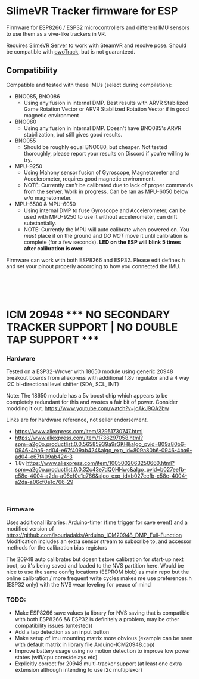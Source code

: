 # SlimeVR Tracker firmware for ESP

Firmware for ESP8266 / ESP32 microcontrollers and different IMU sensors to use them as a vive-like trackers in VR.

Requires [SlimeVR Server](https://github.com/SlimeVR/SlimeVR-Server) to work with SteamVR and resolve pose. Should be compatible with [owoTrack](https://github.com/abb128/owo-track-driver), but is not guaranteed.

## Compatibility

Compatible and tested with these IMUs (select during compilation):
* BNO085, BNO086
  * Using any fusion in internal DMP. Best results with ARVR Stabilized Game Rotation Vector or ARVR Stabilized Rotation Vector if in good magnetic environment
* BNO080
  * Using any fusion in internal DMP. Doesn't have BNO085's ARVR stabilization, but still gives good results.
* BNO055
  * Should be roughly equal BNO080, but cheaper. Not tested thoroughly, please report your results on Discord if you're willing to try.
* MPU-9250
  * Using Mahony sensor fusion of Gyroscope, Magnetometer and Accelerometer, requires good magnetic environment.
  * NOTE: Currently can't be calibrated due to lack of proper commands from the server. Work in progress. Can be ran as MPU-6050 below w/o magnetometer.
* MPU-6500 & MPU-6050
  * Using internal DMP to fuse Gyroscope and Accelerometer, can be used with MPU-9250 to use it without accelerometer, can drift substantially.
  * NOTE: Currently the MPU will auto calibrate when powered on. You *must* place it on the ground and *DO NOT* move it until calibration is complete (for a few seconds). **LED on the ESP will blink 5 times after calibration is over.**

Firmware can work with both ESP8266 and ESP32. Please edit defines.h and set your pinout properly according to how you connected the IMU.


<br /><br /><br />

# ICM 20948 *** NO SECONDARY TRACKER SUPPORT | NO DOUBLE TAP SUPPORT ***

### Hardware 

Tested on a ESP32-Wrover with 18650 module using generic 20948 breakout boards from aliexpress with additional 1.8v regulator and a 4 way I2C bi-directional level shifter (SDA, SCL, INT)

Note: The 18650 module has a 5v boost chip which appears to be completely redundant for this and wastes a fair bit of power. Consider modding it out.
https://www.youtube.com/watch?v=joAkJ9QA2bw

Links are for hardware reference, not seller endorsement.
* https://www.aliexpress.com/item/32951730747.html
* https://www.aliexpress.com/item/1736297058.html?spm=a2g0o.productlist.0.0.56585939a9rGKH&algo_pvid=809a80b6-0946-4ba6-ad04-e67f409ab424&algo_exp_id=809a80b6-0946-4ba6-ad04-e67f409ab424-3
* 1.8v https://www.aliexpress.com/item/1005002063250660.html?spm=a2g0o.productlist.0.0.32c43e7dQ0HHwc&algo_pvid=b027eefb-c58e-4004-a2da-a06cf0e1c766&algo_exp_id=b027eefb-c58e-4004-a2da-a06cf0e1c766-29

<br />

### Firmware

Uses additional libraries: Arduino-timer (time trigger for save event) and a modified version of https://github.com/isouriadakis/Arduino_ICM20948_DMP_Full-Function \
Modification includes an extra sensor stream to subscribe to, and accessor methods for the calibration bias registors

The 20948 auto calibrates but doesn't store calibration for start-up next boot, so it's being saved and loaded to the NVS partition here. Would be nice to use the same config locations (EEPROM blob) as main repo but the online calibration / more frequent write cycles makes me use preferences.h (ESP32 only) with the NVS wear leveling for peace of mind


### TODO:

* Make ESP8266 save values (a library for NVS saving that is compatible with both ESP8266 && ESP32 is definitely a problem, may be other compatibility issues (untested))
* Add a tap detection as an input button
* Make setup of imu mounting matrix more obvious (example can be seen with default matrix in library file Arduino-ICM20948.cpp)
* Improve battery usage using no motion detection to improve low power states (wifi/cpu cores/delays etc)
* Explicitly correct for 20948 multi-tracker support (at least one extra extension although intending to use i2c multiplexor)

